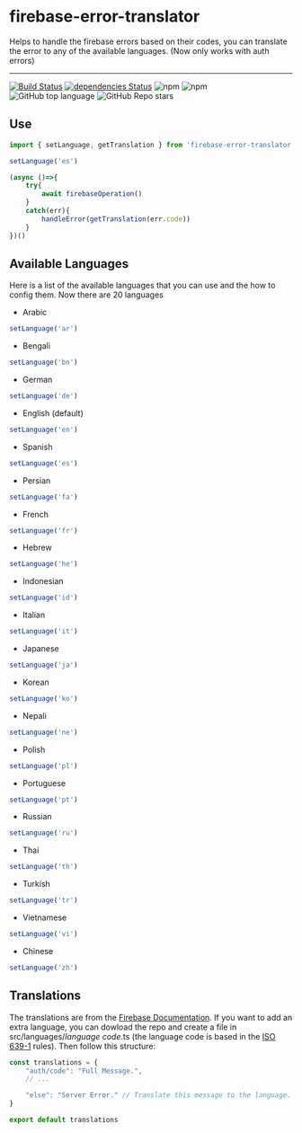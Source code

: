 # firebase-error-translator
Helps to handle the firebase errors based on their codes, you can translate the error to any of the available languages.
(Now only works with auth errors)

---

[![Build Status](https://app.travis-ci.com/JebBarbas/firebase-error-translator.svg?branch=main)](https://app.travis-ci.com/JebBarbas/firebase-error-translator)
[![dependencies Status](https://status.david-dm.org/gh/jebbarbas/firebase-error-translator.svg)](https://david-dm.org/jebbarbas/firebase-error-translator)
![npm](https://img.shields.io/npm/v/firebase-error-translator)
![npm](https://img.shields.io/npm/dt/firebase-error-translator)
![GitHub top language](https://img.shields.io/github/languages/top/jebbarbas/firebase-error-translator)
![GitHub Repo stars](https://img.shields.io/github/stars/jebbarbas/firebase-error-translator?style=social)

## Use
```js
import { setLanguage, getTranslation } from 'firebase-error-translator'

setLanguage('es')

(async ()=>{
    try{
        await firebaseOperation()
    }
    catch(err){
        handleError(getTranslation(err.code))
    }
})()
```

## Available Languages
Here is a list of the available languages that you can use and the how to config them. Now there are 20 languages
- Arabic 
```js 
setLanguage('ar')
```

- Bengali 
```js 
setLanguage('bn')
```

- German 
```js 
setLanguage('de')
```

- English (default) 
```js 
setLanguage('en')
```

- Spanish 
```js 
setLanguage('es')
```

- Persian 
```js 
setLanguage('fa')
```

- French 
```js 
setLanguage('fr')
```

- Hebrew 
```js 
setLanguage('he')
```

- Indonesian 
```js 
setLanguage('id')
```

- Italian 
```js 
setLanguage('it')
```

- Japanese 
```js 
setLanguage('ja')
```

- Korean 
```js 
setLanguage('ko')
```

- Nepali 
```js 
setLanguage('ne')
```

- Polish 
```js 
setLanguage('pl')
```

- Portuguese 
```js 
setLanguage('pt')
```

- Russian 
```js 
setLanguage('ru')
```

- Thai 
```js 
setLanguage('th')
```

- Turkish 
```js 
setLanguage('tr')
```

- Vietnamese 
```js 
setLanguage('vi')
```

- Chinese 
```js 
setLanguage('zh')
```

## Translations
The translations are from the [Firebase Documentation](https://firebase.google.com/docs/auth/admin/errors). If you want to add an extra language, you can dowload the repo and create a file in src/languages/*language code*.ts (the language code is based in the [ISO 639-1](http://www.mathguide.de/info/tools/languagecode.html) rules). Then follow this structure:
```js
const translations = {
    "auth/code": "Full Message.",
    // ...

    "else": "Server Error." // Translate this message to the language.  
}

export default translations
```